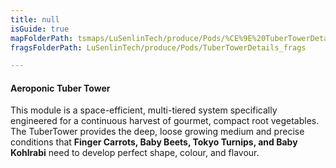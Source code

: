 ```yaml
---
title: null
isGuide: true
mapFolderPath: tsmaps/LuSenlinTech/produce/Pods/%CE%9E%20TuberTowerDetails
fragsFolderPath: LuSenlinTech/produce/Pods/TuberTowerDetails_frags

---
```



<!-- tsGuideRenderComment {"guide":{"id":"y1Y4Sp1lU","path":"LuSenlinTech/produce/Pods","fragmentFolderPath":"LuSenlinTech/produce/Pods/TuberTowerDetails_frags"},"fragment":{"id":"y1Y4Sp1lU","topLevelMapKey":"xmKRbi0022","mapKeyChain":"xmKRbi0022","guideID":"y1Y4Sp1Rh","guidePath":"c:/GitHub/MuddySpud/MuddySpud.github.io/tsmaps/LuSenlinTech/produce/Pods/TuberTowerDetails.tspod","chartKey":"xmKRbi0022","isLeaf":false,"options":[{"id":"y1Y4TF2Gh","option":"How it works","order":1,"isAncillary":true},{"id":"y1Y4Tg11d","option":"The science behind it","order":2,"isAncillary":true},{"id":"y1Y4U90B0","option":"The technology","order":3,"isAncillary":true}]}} -->

#### Aeroponic Tuber Tower

This module is a space-efficient, multi-tiered system specifically engineered for a continuous harvest of gourmet, compact root vegetables. The TuberTower provides the deep, loose growing medium and precise conditions that **Finger Carrots, Baby Beets, Tokyo Turnips, and Baby Kohlrabi** need to develop perfect shape, colour, and flavour.

